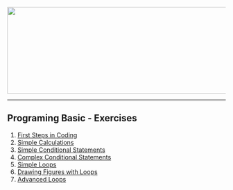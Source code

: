 <a href="#"><img src="https://www.jobs.bg/assets/logo/2017-09-01/b_6e048c01c340d967f2a6e540e9825d46.png" width="1000" height="200" ></img></a>
<hr style="color:#99CC99" />


## <b>Programing Basic - Exercises</b>
1.  <a href="#" > First Steps in Coding </a> 
2.  <a href="#" > Simple Calculations </a> 
3.  <a href="#" > Simple Conditional Statements </a> 
4.  <a href="#" > Complex Conditional Statements </a> 
5.  <a href="#" > Simple Loops </a> 
6.  <a href="#" > Drawing Figures with Loops </a> 
7.  <a href="#" > Advanced Loops </a> 
